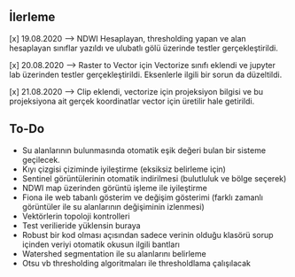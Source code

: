 ## İlerleme

[x] 19.08.2020 --> NDWI Hesaplayan, thresholding yapan ve alan hesaplayan sınıflar yazıldı ve ulubatlı gölü üzerinde testler gerçekleştirildi.

[x] 20.08.2020 --> Raster to Vector için Vectorize sınıfı eklendi ve jupyter lab üzerinden testler gerçekleştirildi. Eksenlerle ilgili bir sorun da düzeltildi.

[x] 21.08.2020 --> Clip eklendi, vectorize için projeksiyon bilgisi ve bu projeksiyona ait gerçek koordinatlar vector için üretilir hale getirildi.


## To-Do

* Su alanlarının bulunmasında otomatik eşik değeri bulan bir sisteme geçilecek.
* Kıyı çizgisi çiziminde iyileştirme (eksiksiz belirleme için)
* Sentinel görüntülerinin otomatik indirilmesi (bulutluluk ve bölge seçerek)
* NDWI map üzerinden görüntü işleme ile iyileştirme
* Fiona ile web tabanlı gösterim ve değişim gösterimi (farklı zamanlı görüntüler ile su alanlarının değişiminin izlenmesi)
* Vektörlerin topoloji kontrolleri
* Test verilieride yüklensin buraya
* Robust bir kod olması açısından sadece verinin olduğu klasörü sorup içinden veriyi otomatik okusun ilgili bantları
* Watershed segmentation ile su alanlarını belirleme
* Otsu vb thresholding algoritmaları ile thresholdlama çalışılacak